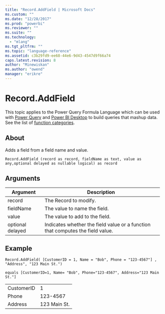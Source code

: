 ```yaml
---
title: "Record.AddField | Microsoft Docs"
ms.custom: ""
ms.date: "12/28/2017"
ms.prod: "powerbi"
ms.reviewer: ""
ms.suite: ""
ms.technology: 
  - "mlang"
ms.tgt_pltfrm: ""
ms.topic: "language-reference"
ms.assetid: c3b29fd9-ee68-44e6-9d43-4547d9f66a74
caps.latest.revision: 8
author: "Minewiskan"
ms.author: "owend"
manager: "erikre"
---
```

# Record.AddField
This topic applies to the Power Query Formula Language which can be used with [Power Query](https://support.office.com/article/Introduction-to-Microsoft-Power-Query-for-Excel-6E92E2F4-2079-4E1F-BAD5-89F6269CD605) and [Power BI Desktop](http://go.microsoft.com/fwlink/p/?LinkId=618607) to build queries that mashup data. See the list of [function categories](https://msdn.microsoft.com/en-us/library/mt211003.aspx).  
  
## About  
Adds a field from a field name and value.  
  
```  
Record.AddField (record as record, fieldName as text, value as any,optional delayed as nullable logical) as record  
```  
  
## Arguments  
  
|Argument|Description|  
|------------|---------------|  
|record|The Record to modify.|  
|fieldName|The value to name the field.|  
|value|The value to add to the field.|  
|optional delayed|Indicates whether the field value or a function that computes the field value.|  
  
## Example  
  
```  
Record.AddField( [CustomerID = 1, Name = "Bob", Phone = "123-4567"] , "Address", "123 Main St.")  
```  
  
```  
equals [CustomerID=1, Name= "Bob", Phone="123-4567", Address="123 Main St."]  
```  
  
|||  
|-|-|  
|CustomerID|1|  
|Phone|123-4567|  
|Address|123 Main St.|  
  
